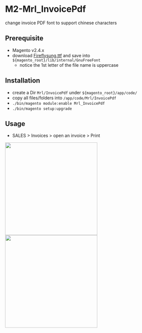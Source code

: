 # M2-Mrl_InvoicePdf
change invoice PDF font to support chinese characters

## Prerequisite
* Magento v2.4.x
* download [Fireflysung.ttf](https://github.com/rougier/freetype-gl/tree/master/fonts) and save into `${magento_root}/lib/internal/GnuFreeFont`
  * notice the 1st letter of the file name is uppercase

## Installation
* create a Dir `Mrl/InvoicePdf` under `${magento_root}/app/code/`
* copy all files/folders into `/app/code/Mrl/InvoicePdf`
* `./bin/magento module:enable Mrl_InvoicePdf`
* `./bin/magento setup:upgrade`

## Usage
* SALES > Invoices > open an invoice > Print
<img src="https://github.com/MRLIVING/M2-Mrl_InvoicePdf/blob/main/doc/img/print_invoice.PNG?raw=true" width=300/>
<img src="https://github.com/MRLIVING/M2-Mrl_InvoicePdf/blob/main/doc/img/cht_invoice.PNG" width=300/>
